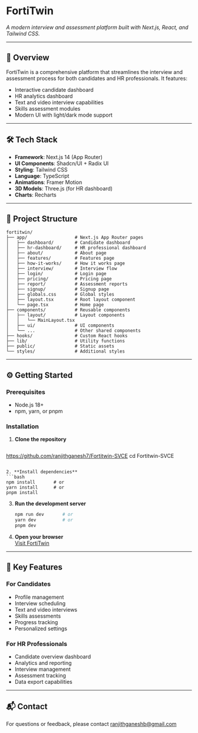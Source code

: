 
# FortiTwin

*A modern interview and assessment platform built with Next.js, React, and Tailwind CSS.*

---

## 🚀 Overview

FortiTwin is a comprehensive platform that streamlines the interview and assessment process for both candidates and HR professionals. It features:

- Interactive candidate dashboard  
- HR analytics dashboard  
- Text and video interview capabilities  
- Skills assessment modules  
- Modern UI with light/dark mode support  

---

## 🛠️ Tech Stack

- **Framework**: Next.js 14 (App Router)  
- **UI Components**: Shadcn/UI + Radix UI  
- **Styling**: Tailwind CSS  
- **Language**: TypeScript  
- **Animations**: Framer Motion  
- **3D Models**: Three.js (for HR dashboard)  
- **Charts**: Recharts  

---

## 🧱 Project Structure

```
fortitwin/
├── app/                  # Next.js App Router pages
│   ├── dashboard/        # Candidate dashboard
│   ├── hr-dashboard/     # HR professional dashboard
│   ├── about/            # About page
│   ├── features/         # Features page
│   ├── how-it-works/     # How it works page
│   ├── interview/        # Interview flow
│   ├── login/            # Login page
│   ├── pricing/          # Pricing page
│   ├── report/           # Assessment reports
│   ├── signup/           # Signup page
│   ├── globals.css       # Global styles
│   ├── layout.tsx        # Root layout component
│   └── page.tsx          # Home page
├── components/           # Reusable components
│   ├── layout/           # Layout components
│   │   └── MainLayout.tsx
│   ├── ui/               # UI components
│   └── ...               # Other shared components
├── hooks/                # Custom React hooks
├── lib/                  # Utility functions
├── public/               # Static assets
└── styles/               # Additional styles
```

---

## ⚙️ Getting Started

### Prerequisites

- Node.js 18+
- npm, yarn, or pnpm

### Installation

1. **Clone the repository**  
   ```bash
https://github.com/ranjithganesh7/Fortitwin-SVCE
   cd Fortitwin-SVCE
   ```

2. **Install dependencies**  
   ```bash
   npm install       # or
   yarn install      # or
   pnpm install
   ```

3. **Run the development server**  
   ```bash
   npm run dev       # or
   yarn dev          # or
   pnpm dev
   ```

4. **Open your browser**  
   [Visit FortiTwin](https://fortitwin-svcehck-git-main-ranjithganeshb-gmailcoms-projects.vercel.app/)

---

## 🎯 Key Features

### For Candidates

- Profile management  
- Interview scheduling  
- Text and video interviews  
- Skills assessments  
- Progress tracking  
- Personalized settings  

### For HR Professionals

- Candidate overview dashboard  
- Analytics and reporting  
- Interview management  
- Assessment tracking  
- Data export capabilities  

---

## 📬 Contact

For questions or feedback, please contact [ranjithganeshb@gmail.com](mailto:ranjithganeshb@gmail.com)
